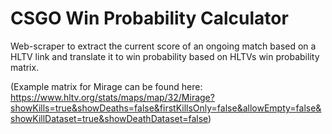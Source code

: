 # CSGO Win Probability Calculator

Web-scraper to extract the current score of an ongoing match based on a HLTV link 
and translate it to win probability based on HLTVs win probability matrix.

(Example matrix for Mirage can be found here: https://www.hltv.org/stats/maps/map/32/Mirage?showKills=true&showDeaths=false&firstKillsOnly=false&allowEmpty=false&showKillDataset=true&showDeathDataset=false)